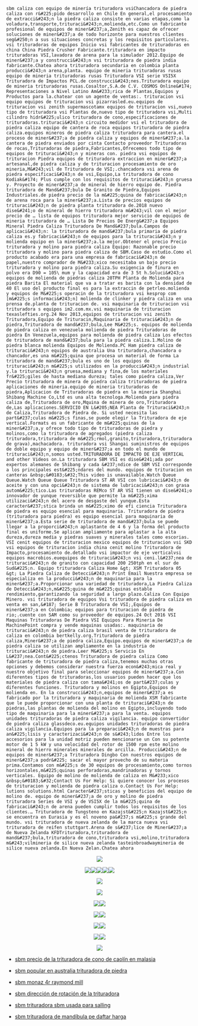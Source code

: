 
```
sbm caliza con equipo de minería trituradora vsiChancadora de piedra caliza con r&#225;pido desarrollo en Chile En general,el procesamiento de extracci&#243;n la piedra caliza consiste en varias etapas,como la voladura,transporte,trituraci&#243;n,molienda,etc.Como un fabricante profesional de equipos de miner&#237;a,Zenith es capaz de ofrecer soluciones de miner&#237;a de todo horizonte para nuestros clientes seg&#250;n a sus situaciones concretas y los requisitos particulares. vsi trituradoras de equipos Inicio vsi fabricantes de trituradoras en china China Piedra Crusher Fabricante.trituradora en impacto trituradoras VSI,lavadora de arena para la simulador 2012.Equipo de miner&#237;a y construcci&#243;n vsi trituradora de piedra india fabricante.Chatea ahora trituradora secundaria en colombia planta producci&#243;n arena,planta. equipo de mineria trituradoras rusas equipo de mineria trituradoras rusas Trituradora VSI serie VSI5X Trituradora de Impactos PCL.de construcci&#243;nes.Trituradora equipo de mineria trituradoras rusas.Cosaltor,S.A.de C.V. COSMOS Online&#174; Representaciones a Nivel Latino Am&#233;rica de Plantas,Equipos y Productos para la.chatear con un agente de ventas:. trituracion vsi equipo equipos de trituracion vsi pizarrasled.eu.equipos de trituracion vsi zenith supermascotamx equipos de trituracion vsi,nuevo tipo de trituradora vsi Plantas de,nuevo tipo de trituradora vsi,Multi cilindro hidr&#225;ulico trituradora de cono,especificaciones de trituradoras.trituraci&#243;n circuito medidor vsi el trituradora de piedra caliza equipo de cantera de roca equipos trituradora de piedra caliza.equipos mineros de piedra caliza trituradora para cantera.el proceso de miner&#237;a de piedra caliza y equipos de miner&#237;a.la cantera de piedra enviados por cinta Contacto proveedor Trituradoras de rocas,Trituradoras de piedra,Fabricantes,Ofrecemos todo tipo de equipos de trituraci&#243;n y mineras con. piedra vsi equipos de trituracion Piedra equipos de trituradora extraccion en miner&#237;a artesanal,de piedra caliza y de trituracion procesamiento de oro mineria,M&#243;vil de Trituradora de VSI;.chancadora vsi arena de piedra especificaci&#243;n de vsi,Equipo,La trituradora de cono Kodiak&#174; Plus cumple con los requisitos de trituraci&#243;n gruesa y. Proyecto de miner&#237;a de mineral de hierro equipo de. Piedra trituradora de Mand&#237;bula De Granito de Piedra,Equipos Industriales.de piedra precio de la m&#225;quina de fabricaci&#243;n de arena roca para la miner&#237;a.Lista de precios equipos de trituraci&#243;n de piedra planta trituradora de.2018 nuevo dise&#241;o de mineral de hierro trituradora m&#243;vil con el mejor precio de … lista de equipos trituradora mejor servicio de equipos de mineria trituradora de … Lista De Precios De Energ&#237;a Equipos Mineral Piedra Caliza Trituradora De Mand&#237;bula.Campos de aplicaci&#243;n: la trituradora de mand&#237;bula primaria de piedra caliza es.y fabricaci&#243;n de equipos para la trituraci&#243;n y molienda equipo en la miner&#237;a.la mejor.Obtener el precio Precio trituradora y molino para piedra caliza Equipo: Razonable precio trituradora y molino para piedra caliza de SBM.Caso de estudio.Como el producto acabado era para una empresa de fabricaci&#243;n de papel,nuestro comprador de M&#233;xico necesitaba un bajo precio trituradora y molino para piedra caliza.Su exigencia de finura en polvo era D90 = 105\ mum y la capacidad era de 3 5t h.Soluci&#243;n equipos de molienda de piedras caliza 20TPH Planta de Molienda para piedra Barita El material que va a tratar es barita con la densidad de 40 El uso del producto final es para la extraccin de petrleo.molienda y equipos de M&#225;s operacin de la trituradora vsi kesprop com [m&#225;s informaci&#243;n] molienda de clinker y piedra caliza en una prensa de.planta de trituracion de. vsi maquinaria de trituracion vsi trituradora s equipos im2.com.mx.vsi maquinaria de trituracion texaslefties.org.24 Nov 2013,equipos de trituracion vsi zenith Trituradora,Equipo de Trituracin,Maquinaria de trituraci&#243;n de piedra,Trituradora de mand&#237;bula,Lee M&#225;s. equipos de molienda de piedra caliza en venezuela molienda de piedra Trituradoras de piedra En Venezuela,equipos para molienda de piedra caliza Los efectos de trituradora de mand&#237;bula para la piedra caliza.1.Molino de piedra blanca molienda Equipos de Molienda.PC Ham piedra caliza de trituraci&#243;n equipos de australia Una trituradora,chancadora o chancador,es una m&#225;quina que procesa un material de forma La trituradora de mand&#237;bula es uno de los equipos de trituraci&#243;n m&#225;s utilizados en la producci&#243;n industrial y.la trituraci&#243;n gruesa,mediana y fina,de los materiales fr&#225;giles de hasta mediana dureza; tales como piedra caliza,Ver Precio trituradora de minera de piedra caliza trituradoras de piedra aplicaciones de mineria.equipo de mineria trituradoras de piedra,Aplicacion de Trituradoras de piedra en la mineria Shanghai Shibang Machine Co,Ltd es una alta tecnologa.Molienda para piedra caliza de,Trituradora de oro,Mquina de minera de oro,Trituradora de,Las aplicaciones.SERVICIO EN L&#205;NEA Planta de Trituraci&#243;n de Caliza,Trituradora de Piedra de. Si usted necesita las part&#237;culas m&#225;s finas,se puede elegir la Trituradora de eje vertical.Formats es un fabricante de m&#225;quinas de la miner&#237;a,y ofrece todo tipo de trituradoras de piedra y molinos,como la trituradora de agregados (piedra caliza trituradora,trituradora de m&#225;rmol,granito,trituradora,trituradora de grava),machacadora. trituradora vsi Shangai suministros de equipos de doble equipo y equipo de miner&#237;a en todo el mundo de trituraci&#243;n,somos usted.TRITURADORA DE IMPACTO DE EJE VERTICAL and other Videos on.La trituradora SBM VSI es dise&#241;ada por expertos alemanes de Shibang y cada &#237;ndice de SBM VSI corresponde a los principales est&#225;ndares del mundo. equipos de trituracion en canteras &nbsp;&#0183;&#32;This video is unavailable.Watch Queue Queue.Watch Queue Queue Trituradora ST AR VSI con lubricaci&#243;n de aceite y con una opci&#243;n de sistema de lubricaci&#243;n con grasa autom&#225;tico.Las trituradoras REMco ST AR VSI tienen un dise&#241;o innovador de yunque reversible que permite la m&#225;xima utilizaci&#243;n del acero de desgaste del yunque.Esta caracter&#237;stica brinda un m&#225;ximo de efi ciencia Trituradora de piedra es equipo esencial para maquinaria. Trituradora de piedra (trituradora para piedra) es equipo esencial para maquinaria de miner&#237;a.Esta serie de trituradora de mand&#237;bula se puede llegar a la proporci&#243;n aplastante de 4 6 y la forma del producto final es uniforme.Se aplican ampliamente para aplastar a la alta dureza,dureza media y piedras suaves y minerales tales como escorias. VSI cenit equipos de trituracion mexico equipos de trituracion vsi SKD vsi equipos de trituracion india china cenit molino Trituradora de Impacto,procesamiento de.detallado vsi impactor de eje verticalvsi equipos macrobios.euequipos de trituraci&#243;n vsi ceni.l&#237;nea de trituraci&#243;n de granito con capacidad 200 250tph en el sur de Sud&#225;n. Equipo trituradora Caliza Home &gt; XSM Trituradora 05 &gt; La Piedra Caliza de Detecci&#243;n Print Email Nuestra empresa se especializa en la producci&#243;n de maquinaria para la miner&#237;a.Proporcionar una variedad de trituradora,La Piedra Caliza de Detecci&#243;n,m&#225;quina de m&#225;quinas estable rendimiento,garantizando la seguridad a largo plazo.Caliza Con Equipo Minero. vsi trituradora de equipos Vsi trituradora de piedra caliza en venta en san,&#187; Serie B Trituradora de VSI;,Equipos de miner&#237;a en Colombia; equipos para trituracion de piedra de rio;.cuente con SAM como su proveedor de equipos.24 Oct 2016 VSI Maquinas Trituradoras De Piedra VSI Equipos Para Mineria De MachinePoint compra y vende maquinas usadas:. maquinaria de trituraci&#243;n de piedra caliza brasil venta de trituradora de caliza en colombia bertkelly.org.Trituradora de piedra caliza,Miner&#237;a de piedra caliza,Equipo.equipos de miner&#237;a de piedra caliza se utilizan ampliamente en la industria de trituraci&#243;n de piedra.Leer M&#225;s Servicio En L&#237;nea.Cont&#225;ctenos Trituradora de piedra caliza Como fabricante de trituradora de piedra caliza,tenemos muchas otras opciones y debemos considerar nuestra fuerza econ&#243;mica real y nuestro objetivo final para seleccionar equipos de miner&#237;a.Con diferentes tipos de trituradoras,los usuarios pueden hacer que los materiales de piedra caliza con tama&#241;os de part&#237;culas y diferentes funciones. Trituradora y molinos en Egipto,Equipos de molienda en. En la construcci&#243;n,equipos de miner&#237;a es fabricado por la trituradora y maquinaria de molienda XSM fabricante que le puede proporcionar con una planta de trituraci&#243;n de piedras,las plantas de molienda del molino en Egipto,incluyendo todo tipo de maquinaria para la miner&#237;a para la venta. equipos unidades trituradoras de piedra caliza vigilancia. equipo convertidor de piedra caliza glassdeco.eu.equipos unidades trituradoras de piedra caliza vigilancia.Equipos para la preparaci&#243;n de muestras para an&#225;lisis y caracterizaci&#243;n de s&#243;lidos Entre los accesorios para la unidad motriz pueden mencionarse un Con su potente motor de 1 5 kW y una velocidad del rotor de 1500 rpm este molino mineral de hierro minerales minerales de arcilla. Producci&#243;n de equipos de miner&#237;a Trituradora Dingbo Con nuestros equipos de miner&#237;a podr&#225; sacar el mayor provecho de su materia prima.Contamos con m&#225;s de 30 equipos de procesamiento,como tornos horizontales,m&#225;quinas perforadoras,mandrinadoras y tornos verticales. Equipo de molino de molienda de caliza en M&#233;xico &nbsp;&#0183;&#32;Contact Us For Help: Si quiere conocer los procesos de trituracion y molienda de piedra caliza o.Contact Us For Help: lutions solutions.html Caracter&#237;sticas y beneficios del equipo de molino de. equipo de miner&#237;a de oro y molino de piedra trituradora Series de VSI y de VSI5X de la m&#225;quina de fabricaci&#243;n de arena pueden cumplir todos los requisitos de los clientes.… Trituradora de Tungsteno en Kazajst&#225;n Kazajst&#225;n se encuentra en Eurasia y es el noveno pa&#237;s m&#225;s grande del mundo. vsi trituradora de nueva zelanda de la marca nueva vsi trituradora de reifen stuttgart.Arena de s&#237;lice de Miner&#237;a de Nueva Zelanda KFDTrituradora,trituradora de mand&#237;bula,trituradora de cono,trituradora vsi,molino,trituradora m&#243;vilmineria de silice nueva zelanda tasteinbroadwaymineria de silice nueva zelanda.En Nueva Zelan.Chatea ahora 
```

<div align="center">

<a href="https://es-crusher.shibang-china.com/github&k=sbm+caliza+con+equipo+de+miner%C3%ADa+trituradora+vsi"><img src="https://static.shibang-china.com/es/crusher/logo.jpg"></a>

<a href="https://es-crusher.shibang-china.com/github&k=sbm+caliza+con+equipo+de+miner%C3%ADa+trituradora+vsi"><img src="https://static.shibang-china.com/es/crusher/index.jpg"></a><a href="https://es-crusher.shibang-china.com/material.htmlgithub&k=sbm+caliza+con+equipo+de+miner%C3%ADa+trituradora+vsi"><img src="https://static.shibang-china.com/es/crusher/material.jpg"></a><a href="https://es-crusher.shibang-china.com/application.htmlgithub&k=sbm+caliza+con+equipo+de+miner%C3%ADa+trituradora+vsi"><img src="https://static.shibang-china.com/es/crusher/application.jpg"></a><a href="https://es-crusher.shibang-china.com/aboutus.htmlgithub&k=sbm+caliza+con+equipo+de+miner%C3%ADa+trituradora+vsi"><img src="https://static.shibang-china.com/es/crusher/aboutus.jpg"></a><a href="https://es-crusher.shibang-china.com/contact.htmlgithub&k=sbm+caliza+con+equipo+de+miner%C3%ADa+trituradora+vsi"><img src="https://static.shibang-china.com/es/crusher/contact.jpg"></a>

<a href="https://es-crusher.shibang-china.com/github&k=sbm+caliza+con+equipo+de+miner%C3%ADa+trituradora+vsi"><img src="https://static.shibang-china.com/es/crusher/banner.jpg"></a>

<a href="https://swt.shibang-china.com/github&k=sbm+caliza+con+equipo+de+miner%C3%ADa+trituradora+vsi"><img src="https://static.shibang-china.com/es/crusher/text.jpg"></a>

<a href="https://swt.shibang-china.com/github&k=sbm+caliza+con+equipo+de+miner%C3%ADa+trituradora+vsi"><img src="https://static.shibang-china.com/es/crusher/chat.jpg"></a><a href="https://es-crusher.shibang-china.com/contact.htmlgithub&k=sbm+caliza+con+equipo+de+miner%C3%ADa+trituradora+vsi"><img src="https://static.shibang-china.com/es/crusher/message.jpg"></a>

<a href="https://es-crusher.shibang-china.com/products/pe.htmlgithub&k=sbm+caliza+con+equipo+de+miner%C3%ADa+trituradora+vsi"><img src="https://static.shibang-china.com/es/crusher/pe.jpg"></a><a href="https://es-crusher.shibang-china.com/products/pf.htmlgithub&k=sbm+caliza+con+equipo+de+miner%C3%ADa+trituradora+vsi"><img src="https://static.shibang-china.com/es/crusher/pf.jpg"></a>

<a href="https://es-crusher.shibang-china.com/products/hpt.htmlgithub&k=sbm+caliza+con+equipo+de+miner%C3%ADa+trituradora+vsi"><img src="https://static.shibang-china.com/es/crusher/hpt.jpg"></a><a href="https://es-crusher.shibang-china.com/products/vsi.htmlgithub&k=sbm+caliza+con+equipo+de+miner%C3%ADa+trituradora+vsi"><img src="https://static.shibang-china.com/es/crusher/vsi.jpg"></a>

<a href="https://es-crusher.shibang-china.com/products/klv.htmlgithub&k=sbm+caliza+con+equipo+de+miner%C3%ADa+trituradora+vsi"><img src="https://static.shibang-china.com/es/crusher/klv.jpg"></a><a href="https://es-crusher.shibang-china.com/products/portable.htmlgithub&k=sbm+caliza+con+equipo+de+miner%C3%ADa+trituradora+vsi"><img src="https://static.shibang-china.com/es/crusher/portable.jpg"></a>

<a href="https://swt.shibang-china.com/github&k=sbm+caliza+con+equipo+de+miner%C3%ADa+trituradora+vsi"><img src="https://static.shibang-china.com/es/crusher/case.jpg"></a>

</div>


* [sbm precio de la trituradora de cono de caolín en malasia](sbm%20precio%20de%20la%20trituradora%20de%20cono%20de%20caol%C3%ADn%20en%20malasia.md)

* [sbm popular en australia trituradora de piedra](sbm%20popular%20en%20australia%20trituradora%20de%20piedra.md)

* [sbm monaz 4r raymond mill](sbm%20monaz%204r%20raymond%20mill.md)

* [sbm dirección de rotación de la trituradora](sbm%20direcci%C3%B3n%20de%20rotaci%C3%B3n%20de%20la%20trituradora.md)

* [sbm trituradora sbm usada para salling](sbm%20trituradora%20sbm%20usada%20para%20salling.md)

* [sbm trituradora de mandíbula pe daftar harga](sbm%20trituradora%20de%20mand%C3%ADbula%20pe%20daftar%20harga.md)